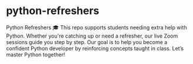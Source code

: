 # python-refreshers
Python Refreshers 🎓  This repo supports students needing extra help with Python. Whether you're catching up or need a refresher, our live Zoom sessions guide you step by step. Our goal is to help you become a confident Python developer by reinforcing concepts taught in class. Let’s master Python together!
